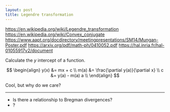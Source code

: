 ```yaml
---
layout: post
title: Legendre transformation
---
```


<!-- link: https://nbviewer.jupyter.org/gist/act65/9206f0b58f8f401db053504f6324cd17 -->


https://en.wikipedia.org/wiki/Legendre_transformation
https://en.wikipedia.org/wiki/Convex_conjugate
https://www.aapt.org/docdirectory/meetingpresentations/SM14/Mungan-Poster.pdf
https://arxiv.org/pdf/math-ph/0410052.pdf
https://hal.inria.fr/hal-01055917v2/document

Calculate the $y$ intercept of a function.

$$
\begin{align}
y(x) &= mx + c \\
m(a) &= \frac{\partial y(a)}{\partial x} \\
c &= y(a) - m(a) a \\
\end{align}
$$

Cool, but why do we care?



***

- Is there a relationship to Bregman divergences?
- ?
